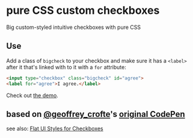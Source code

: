 # pure CSS custom checkboxes

Big custom-styled intuitive checkboxes with pure CSS

## Use
Add a class of `bigcheck` to your checkbox and make sure it has a `<label>` after it that's linked with to it with a `for` attribute:
```html
<input type="checkbox" class="bigcheck" id="agree">
<label for="agree">I agree.</label>
```

Check out [the demo](http://daniel-hug.github.io/bigcheck/).

## based on [@geoffrey_crofte](http://twitter.com/geoffrey_crofte)'s [original CodePen](http://codepen.io/CreativeJuiz/pen/BiHzp/)
see also: [Flat UI Styles for Checkboxes](http://codepen.io/CreativeJuiz/pen/zqKtp)